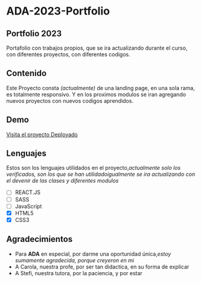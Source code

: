 # ADA-2023-Portfolio
## Portfolio 2023
 Portafolio con trabajos propios, que se ira actualizando durante el curso, con diferentes proyectos, con diferentes codigos.

## Contenido
Este Proyecto consta _(actualmente)_ de una landing page, en una sola rama, es totalmente responsivo. Y en los proximos modulos se iran agregando nuevos proyectos con nuevos codigos aprendidos.

## Demo
[Visita el proyecto Deployado](https://ada-2023-portfolio.vercel.app/)
## Lenguajes 
 Estos son los lenguajes utilidados en el proyecto,_actualmente solo los verificados, son los que se han utilidado_*igualmente se ira actualizando con el devenir de las clases y diferentes modulos*

- [ ] REACT.JS
- [ ] SASS
- [ ] JavaScript
- [X] HTML5
- [X] CSS3

## Agradecimientos

* Para **ADA** en especial, por darme una oportunidad única,_estoy sumamente agradecida, porque creyeron en mi_
* A Carola, nuestra profe, por ser tan didactica, en su forma de explicar
* A Stefi, nuestra tutora, por la paciencia, y por estar